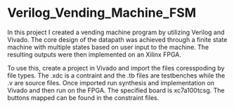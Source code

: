 # Verilog_Vending_Machine_FSM
In this project I created a vending machine program by utilizing Verilog and Vivado. 
The core design of the datapath was achieved through a finite state machine with multiple states based on user input to the machine. 
The resulting outputs were then implemented on an Xilinx FPGA.

To use this, create a project in Vivado and import the files coresspoding by file types. The .xdc is a contraint and the .tb files are testbenches while the .v are source files. 
Once imported run synthesis and implementation on Vivado and then run on the FPGA. The specified board is xc7a100tcsg. 
The buttons mapped can be found in the constraint files.
